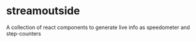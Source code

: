 # streamoutside
A collection of react components to generate live info as speedometer and step-counters 
